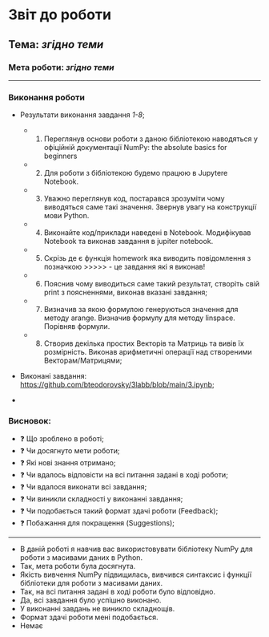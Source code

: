 # Звіт до роботи
## Тема: _згідно теми_
### Мета роботи: _згідно теми_
---
### Виконання роботи
- Результати виконання завдання *1-8*;
    - 1. Переглянув основи роботи з даною бібліотекою наводяться у офіційній документації NumPy: the absolute basics for beginners
    - 2. Для роботи з бібліотекою будемо працюю в Jupytere Notebook.
    - 3. Уважно переглянув код, постарався зрозуміти чому виводяться саме такі значення. Звернув увагу на конструкції мови Python.
    - 4. Виконайте код/приклади наведені в Notebook. Модифікував Notebook та виконав завдання в jupiter notebook.
    - 5. Скрізь де є функція homework яка виводить повідомлення з позначкою >>>>> - це завдання які я виконав!
    - 6. Пояснив чому виводиться саме такий результат, створіть свій print з поясненнями, виконав вказані завдання;
    - 7. Визначив за якою формулою генеруються значення для методу arange. Визначив формулу для методу linspace. Порівняв формули.
    - 8. Створив декілька простих Векторів та Матриць та вивів їх розмірність. Виконав арифметичні операції над створеними Векторам/Матрицями;

- Виконані завдання: https://github.com/bteodorovsky/3labb/blob/main/3.ipynb;
- 
### Висновок: 
- :question: Що зроблено в роботі;
- :question: Чи досягнуто мети роботи;
- :question: Які нові знання отримано;
- :question: Чи вдалось відповісти на всі питання задані в ході роботи;
- :question: Чи вдалося виконати всі завдання;
- :question: Чи виникли складності у виконанні завдання;
- :question: Чи подобається такий формат здачі роботи (Feedback);
- :question: Побажання для покращення (Suggestions);
---
- В даній роботі я навчив вас використовувати бібліотеку NumPy для роботи з масивами даних в Python.
- Так, мета роботи була досягнута.
- Якість вивчення NumPy підвищилась, вивчився синтаксис і функції бібліотеки для роботи з масивами даних.
- Так, на всі питання задані в ході роботи було відповідно.
- Да, всі завдання було успішно виконано.
- У виконанні завдань не виникло складнощів.
- Формат здачі роботи мені подобається.
- Немає
